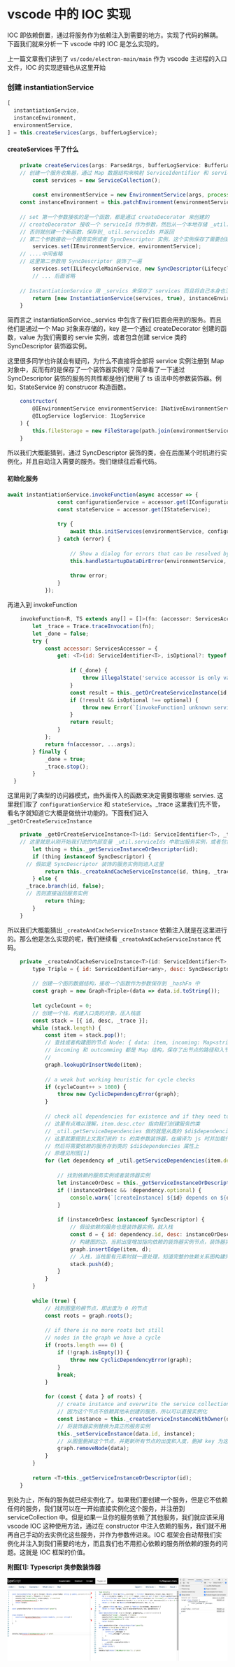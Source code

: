 # vscode 中的 IOC 实现

IOC 即依赖倒置，通过将服务作为依赖注入到需要的地方。实现了代码的解耦。下面我们就来分析一下 vscode 中的 IOC 是怎么实现的。

上一篇文章我们讲到了 `vs/code/electron-main/main` 作为 vscode 主进程的入口文件，IOC 的实现逻辑也从这里开始

### 创建 instantiationService

```js
[
  instantiationService,
  instanceEnvironment,
  environmentService,
] = this.createServices(args, bufferLogService);
```

#### createServices 干了什么

```js
	private createServices(args: ParsedArgs, bufferLogService: BufferLogService): [IInstantiationService, IProcessEnvironment, INativeEnvironmentService] {
    // 创建一个服务收集器，通过 Map 数据结构来映射 ServiceIdentifier 和 service 实例或者包含创建 service 类的 SyncDescriptor 装饰器实例
		const services = new ServiceCollection();

		const environmentService = new EnvironmentService(args, process.execPath);
    const instanceEnvironment = this.patchEnvironment(environmentService); // Patch `process.env` with the instance's environment

    // set 第一个参数接收的是一个函数，都是通过 createDecorator 来创建的
    // createDecorator 接收一个 serviceId 作为参数，然后从一个本地存储 _util.serviceIds 中找这个 serviceId 是否已经注册，注册就直接返回之前的函数
    // 否则就创建一个新函数，保存到_ util.serviceIds 并返回
    // 第二个参数接收一个服务实例或者 SyncDescriptor 实例，这个实例保存了需要创建的 service 的类
		services.set(IEnvironmentService, environmentService);
    // ....中间省略
    // 这里第二参数用 SyncDescriptor 装饰了一遍
		services.set(ILifecycleMainService, new SyncDescriptor(LifecycleMainService));
		// ... 后面省略

    // InstantiationService 用 _servics 来保存了 services 而且将自己本身也注册到了 _services 中
		return [new InstantiationService(services, true), instanceEnvironment, environmentService];
	}
```

简而言之 instantiationService._servics 中包含了我们后面会用到的服务。而且他们是通过一个 Map 对象来存储的，key 是一个通过 createDecorator 创建的函数，value 为我们需要的 servie 实例，或者包含创建 service 类的 SyncDescriptor 装饰器实例。

这里很多同学也许就会有疑问，为什么不直接将全部将 service 实例注册到 Map 对象中，反而有的是保存了一个装饰器实例呢？简单看了一下通过 SyncDescriptor 装饰的服务的共性都是他们使用了 ts 语法中的参数装饰器。例如，StateService 的 construcor 构造函数。

```js
	constructor(
		@IEnvironmentService environmentService: INativeEnvironmentService,
		@ILogService logService: ILogService
	) {
		this.fileStorage = new FileStorage(path.join(environmentService.userDataPath, StateService.STATE_FILE), error => logService.error(error));
	}
```

所以我们大概能猜到，通过 SyncDescriptor 装饰的类，会在后面某个时机进行实例化，并且自动注入需要的服务。我们继续往后看代码。

#### 初始化服务

```js
await instantiationService.invokeFunction(async accessor => {
				const configurationService = accessor.get(IConfigurationService);
				const stateService = accessor.get(IStateService);

				try {
					await this.initServices(environmentService, configurationService as ConfigurationService, stateService as StateService);
				} catch (error) {

					// Show a dialog for errors that can be resolved by the user
					this.handleStartupDataDirError(environmentService, error);

					throw error;
				}
			});
```

再进入到 invokeFunction

```js
	invokeFunction<R, TS extends any[] = []>(fn: (accessor: ServicesAccessor, ...args: TS) => R, ...args: TS): R {
		let _trace = Trace.traceInvocation(fn);
		let _done = false;
		try {
			const accessor: ServicesAccessor = {
				get: <T>(id: ServiceIdentifier<T>, isOptional?: typeof optional) => {

					if (_done) {
						throw illegalState('service accessor is only valid during the invocation of its target method');
					}
					const result = this._getOrCreateServiceInstance(id, _trace);
					if (!result && isOptional !== optional) {
						throw new Error(`[invokeFunction] unknown service '${id}'`);
					}
					return result;
				}
			};
			return fn(accessor, ...args);
		} finally {
			_done = true;
			_trace.stop();
		}
  }
```
这里用到了典型的访问器模式，由外面传入的函数来决定需要取哪些 servies. 这里我们取了 `configurationService` 和 `stateService`。_trace 这里我们先不管，看名字就知道它大概是做统计功能的。下面我们进入 `_getOrCreateServiceInstance`

```js
	private _getOrCreateServiceInstance<T>(id: ServiceIdentifier<T>, _trace: Trace): T {
    // 这里就是从刚开始我们说的内部变量 _util.serviceIds 中取出服务实例，或者包含服务类的 SyncDescriptor 实例
		let thing = this._getServiceInstanceOrDescriptor(id);
		if (thing instanceof SyncDescriptor) {
      // 假如是 SyncDescriptor 装饰的服务实例则进入这里
			return this._createAndCacheServiceInstance(id, thing, _trace.branch(id, true));
		} else {
      _trace.branch(id, false);
      // 否则直接返回服务实例
			return thing;
		}
	}
```

所以我们大概能猜出 `_createAndCacheServiceInstance` 依赖注入就是在这里进行的。那么他是怎么实现的呢，我们继续看 `_createAndCacheServiceInstance` 代码。

```js
	private _createAndCacheServiceInstance<T>(id: ServiceIdentifier<T>, desc: SyncDescriptor<T>, _trace: Trace): T {
		type Triple = { id: ServiceIdentifier<any>, desc: SyncDescriptor<any>, _trace: Trace };

		// 创建一个图的数据结构，接收一个函数作为参数保存到 _hashFn 中
		const graph = new Graph<Triple>(data => data.id.toString());

		let cycleCount = 0;
		// 创建一个栈，构建入口类的对象，压入栈底
		const stack = [{ id, desc, _trace }];
		while (stack.length) {
			const item = stack.pop()!;
			// 查找或者构建图的节点 Node: { data: item, incoming: Map<string, Node<T>>, outcomming: Map<string, Node<T>>}
			// incoming 和 outcomming 都是 Map 结构，保存了出节点的路径和入节点的路径
			// 
			graph.lookupOrInsertNode(item);

			// a weak but working heuristic for cycle checks
			if (cycleCount++ > 1000) {
				throw new CyclicDependencyError(graph);
			}

			// check all dependencies for existence and if they need to be created first
			// 这里有点难以理解，item.desc.ctor 指向我们创建服务的类
			// _util.getServiceDependencies 做的就是从类的 $di$dependencies 属性上取出需要的依赖，但是我们并没有在任何地方去存这个值
			// 这里就要提到上文我们说的 ts 的类参数装饰器，在编译为 js 时并加载代码时就会运行这个装饰器，
			// 然后将需要依赖的服务存到类的 $di$dependencies 属性上
			// 原理见附图[1]
			for (let dependency of _util.getServiceDependencies(item.desc.ctor)) {

				// 找到依赖的服务实例或者装饰器实例
				let instanceOrDesc = this._getServiceInstanceOrDescriptor(dependency.id);
				if (!instanceOrDesc && !dependency.optional) {
					console.warn(`[createInstance] ${id} depends on ${dependency.id} which is NOT registered.`);
				}

				if (instanceOrDesc instanceof SyncDescriptor) {
					// 假设依赖的服务也是装饰器实例，就入栈
					const d = { id: dependency.id, desc: instanceOrDesc, _trace: item._trace.branch(dependency.id, true) };
					// 构建图的边，当前出度增加指向依赖的装饰器实例节点，装饰器实例节点入度增加指向当前节点
					graph.insertEdge(item, d);
					// 入栈，当栈里有元素时就一直处理，知道完整的依赖关系图构建完成
					stack.push(d);
				}
			}
		}

		while (true) {
			// 找到图里的根节点，即出度为 0 的节点
			const roots = graph.roots();

			// if there is no more roots but still
			// nodes in the graph we have a cycle
			if (roots.length === 0) {
				if (!graph.isEmpty()) {
					throw new CyclicDependencyError(graph);
				}
				break;
			}

			for (const { data } of roots) {
				// create instance and overwrite the service collections
				// 因为这个节点不依赖其他未创建的服务，所以可以直接实例化
				const instance = this._createServiceInstanceWithOwner(data.id, data.desc.ctor, data.desc.staticArguments, data.desc.supportsDelayedInstantiation, data._trace);
				// 将装饰器实例替换为真正的服务实例
				this._setServiceInstance(data.id, instance);
				// 从图里删掉这个节点，并更新所有节点的出度和入度，删掉 key 为这个节点的记录
				graph.removeNode(data);
			}
		}

		return <T>this._getServiceInstanceOrDescriptor(id);
	}
```

到处为止，所有的服务就已经实例化了。如果我们要创建一个服务，但是它不依赖任何的服务，我们就可以在一开始直接实例化这个服务，并注册到 serviceCollection 中。但是如果一旦你的服务依赖了其他服务，我们就应该采用 vscode IOC 这种使用方法，通过在 constructor 中注入依赖的服务，我们就不用再自己手动的去实例化这些服务，并作为参数传进来。IOC 框架会自动帮我们实例化并注入到我们需要的地方，而且我们也不用担心依赖的服务所依赖的服务的问题。这就是 IOC 框架的价值。

**附图[1]: Typescript 类参数装饰器**

![ts-decorator](https://raw.githubusercontent.com/stupidehorizon/blog/master/images/ts_decorator.jpg)
